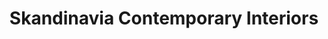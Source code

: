 ---
title: "Skandinavia Contemporary Interiors"
url: /austin/skandinavia-contemporary-interiors/
shop: Möbel
---